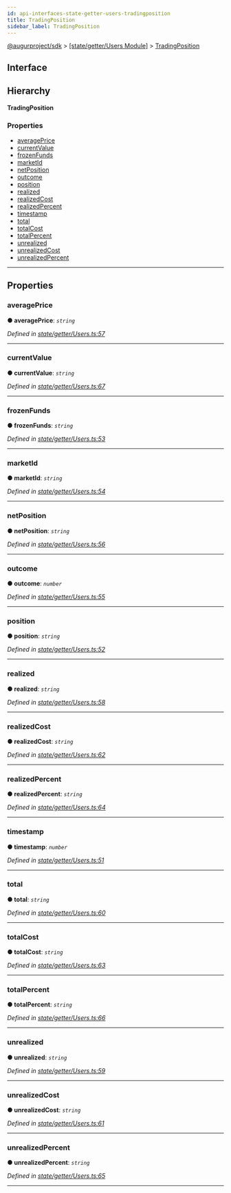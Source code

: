 ```yaml
---
id: api-interfaces-state-getter-users-tradingposition
title: TradingPosition
sidebar_label: TradingPosition
---
```


[@augurproject/sdk](api-readme.md) > [[state/getter/Users Module]](api-modules-state-getter-users-module.md) > [TradingPosition](api-interfaces-state-getter-users-tradingposition.md)

## Interface

## Hierarchy

**TradingPosition**

### Properties

* [averagePrice](api-interfaces-state-getter-users-tradingposition.md#averageprice)
* [currentValue](api-interfaces-state-getter-users-tradingposition.md#currentvalue)
* [frozenFunds](api-interfaces-state-getter-users-tradingposition.md#frozenfunds)
* [marketId](api-interfaces-state-getter-users-tradingposition.md#marketid)
* [netPosition](api-interfaces-state-getter-users-tradingposition.md#netposition)
* [outcome](api-interfaces-state-getter-users-tradingposition.md#outcome)
* [position](api-interfaces-state-getter-users-tradingposition.md#position)
* [realized](api-interfaces-state-getter-users-tradingposition.md#realized)
* [realizedCost](api-interfaces-state-getter-users-tradingposition.md#realizedcost)
* [realizedPercent](api-interfaces-state-getter-users-tradingposition.md#realizedpercent)
* [timestamp](api-interfaces-state-getter-users-tradingposition.md#timestamp)
* [total](api-interfaces-state-getter-users-tradingposition.md#total)
* [totalCost](api-interfaces-state-getter-users-tradingposition.md#totalcost)
* [totalPercent](api-interfaces-state-getter-users-tradingposition.md#totalpercent)
* [unrealized](api-interfaces-state-getter-users-tradingposition.md#unrealized)
* [unrealizedCost](api-interfaces-state-getter-users-tradingposition.md#unrealizedcost)
* [unrealizedPercent](api-interfaces-state-getter-users-tradingposition.md#unrealizedpercent)

---

## Properties

<a id="averageprice"></a>

###  averagePrice

**● averagePrice**: *`string`*

*Defined in [state/getter/Users.ts:57](https://github.com/AugurProject/augur/blob/06e47ad207/packages/augur-sdk/src/state/getter/Users.ts#L57)*

___
<a id="currentvalue"></a>

###  currentValue

**● currentValue**: *`string`*

*Defined in [state/getter/Users.ts:67](https://github.com/AugurProject/augur/blob/06e47ad207/packages/augur-sdk/src/state/getter/Users.ts#L67)*

___
<a id="frozenfunds"></a>

###  frozenFunds

**● frozenFunds**: *`string`*

*Defined in [state/getter/Users.ts:53](https://github.com/AugurProject/augur/blob/06e47ad207/packages/augur-sdk/src/state/getter/Users.ts#L53)*

___
<a id="marketid"></a>

###  marketId

**● marketId**: *`string`*

*Defined in [state/getter/Users.ts:54](https://github.com/AugurProject/augur/blob/06e47ad207/packages/augur-sdk/src/state/getter/Users.ts#L54)*

___
<a id="netposition"></a>

###  netPosition

**● netPosition**: *`string`*

*Defined in [state/getter/Users.ts:56](https://github.com/AugurProject/augur/blob/06e47ad207/packages/augur-sdk/src/state/getter/Users.ts#L56)*

___
<a id="outcome"></a>

###  outcome

**● outcome**: *`number`*

*Defined in [state/getter/Users.ts:55](https://github.com/AugurProject/augur/blob/06e47ad207/packages/augur-sdk/src/state/getter/Users.ts#L55)*

___
<a id="position"></a>

###  position

**● position**: *`string`*

*Defined in [state/getter/Users.ts:52](https://github.com/AugurProject/augur/blob/06e47ad207/packages/augur-sdk/src/state/getter/Users.ts#L52)*

___
<a id="realized"></a>

###  realized

**● realized**: *`string`*

*Defined in [state/getter/Users.ts:58](https://github.com/AugurProject/augur/blob/06e47ad207/packages/augur-sdk/src/state/getter/Users.ts#L58)*

___
<a id="realizedcost"></a>

###  realizedCost

**● realizedCost**: *`string`*

*Defined in [state/getter/Users.ts:62](https://github.com/AugurProject/augur/blob/06e47ad207/packages/augur-sdk/src/state/getter/Users.ts#L62)*

___
<a id="realizedpercent"></a>

###  realizedPercent

**● realizedPercent**: *`string`*

*Defined in [state/getter/Users.ts:64](https://github.com/AugurProject/augur/blob/06e47ad207/packages/augur-sdk/src/state/getter/Users.ts#L64)*

___
<a id="timestamp"></a>

###  timestamp

**● timestamp**: *`number`*

*Defined in [state/getter/Users.ts:51](https://github.com/AugurProject/augur/blob/06e47ad207/packages/augur-sdk/src/state/getter/Users.ts#L51)*

___
<a id="total"></a>

###  total

**● total**: *`string`*

*Defined in [state/getter/Users.ts:60](https://github.com/AugurProject/augur/blob/06e47ad207/packages/augur-sdk/src/state/getter/Users.ts#L60)*

___
<a id="totalcost"></a>

###  totalCost

**● totalCost**: *`string`*

*Defined in [state/getter/Users.ts:63](https://github.com/AugurProject/augur/blob/06e47ad207/packages/augur-sdk/src/state/getter/Users.ts#L63)*

___
<a id="totalpercent"></a>

###  totalPercent

**● totalPercent**: *`string`*

*Defined in [state/getter/Users.ts:66](https://github.com/AugurProject/augur/blob/06e47ad207/packages/augur-sdk/src/state/getter/Users.ts#L66)*

___
<a id="unrealized"></a>

###  unrealized

**● unrealized**: *`string`*

*Defined in [state/getter/Users.ts:59](https://github.com/AugurProject/augur/blob/06e47ad207/packages/augur-sdk/src/state/getter/Users.ts#L59)*

___
<a id="unrealizedcost"></a>

###  unrealizedCost

**● unrealizedCost**: *`string`*

*Defined in [state/getter/Users.ts:61](https://github.com/AugurProject/augur/blob/06e47ad207/packages/augur-sdk/src/state/getter/Users.ts#L61)*

___
<a id="unrealizedpercent"></a>

###  unrealizedPercent

**● unrealizedPercent**: *`string`*

*Defined in [state/getter/Users.ts:65](https://github.com/AugurProject/augur/blob/06e47ad207/packages/augur-sdk/src/state/getter/Users.ts#L65)*

___

